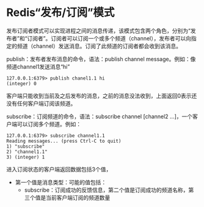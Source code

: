Redis“发布/订阅”模式
====================
发布订阅者模式可以实现进程之间的消息传递，该模式包含两个角色，分别为“发布者”和“订阅者”。订阅者可以订阅一个或多个频道（channel），发布者可以向指定的频道（channel）发送消息。订阅了此频道的订阅者都会收到该消息。  

publish：发布者发布消息的命令，语法：publish channel message。例如：像频道channel1发送消息“hi”    

    127.0.0.1:6379> publish chanel1.1 hi
    (integer) 0
客户端只能收到当前及之后发布的消息，之前的消息没法收到，上面返回0表示还没有任何客户端订阅该频道。  

subscribe：订阅频道的命令，语法：subscribe channel [channel2 ...]，一个客户端可以订阅多个频道。例如：  
    
    127.0.0.1:6379> subscribe channel1.1
    Reading messages... (press Ctrl-C to quit)
    1) "subscribe"
    2) "channel1.1"
    3) (integer) 1  

进入订阅状态的客户端返回数据包括3个值，
* 第一个值是消息类型：可能的值包括：
    * subscribe：订阅成功的反馈信息，第二个值是订阅成功的频道名称，第三个值是当前客户端订阅的频道数量

